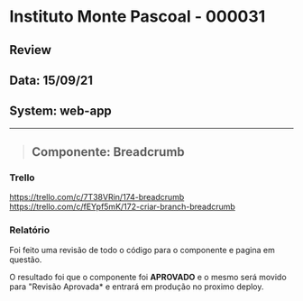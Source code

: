 # Instituto Monte Pascoal - 000031

## **Review**
## Data: 15/09/21
## System: web-app

***

> ## Componente: Breadcrumb

### Trello
https://trello.com/c/7T38VRin/174-breadcrumb  
https://trello.com/c/fEYpf5mK/172-criar-branch-breadcrumb  

### Relatório  
Foi feito uma revisão de todo o código para o componente e pagina em questão.  

O resultado foi que o componente foi **APROVADO** e o mesmo será movido para "Revisão Aprovada* e entrará em produção no proximo deploy.  

<!-- O resultado foi que a revisão foi **REPROVADA**, sendo necessário alguns ajustes para conclusão.

Segue a lista dos ajustes necessários:

- **COMPONENTE BREADCRUMB**
  - Não utilizar o useEffect para adicionar dados iniciais. Fazer isso diretamente ao declarar o state **crumbs**
  - Remover o atributo do state **crumbs** "active", pois sempre o item ativo será o último, então não precisamos todas as vezes ter de enviar manualmente essa informação
  - Corrigir e deixar uniforme as margens e espaçamentos.
    - Uma sugestão é manter a margem apenas no svg, e labels sem margem, assim sempre terá um padrão independente do tamanho do texto adicionado -->